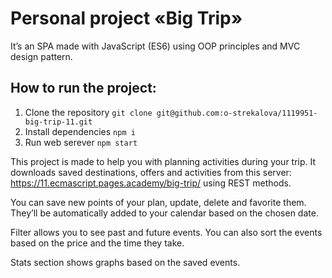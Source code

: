 # Personal project «Big Trip»

It’s an SPA made with JavaScript (ES6) using OOP principles and MVC design pattern.

## How to run the project:

1.	Clone the repository
`git clone git@github.com:o-strekalova/1119951-big-trip-11.git`
2.	Install dependencies
`npm i`
3.	Run web serever
`npm start`

This project is made to help you with planning activities during your trip. It downloads saved destinations, offers and activities from this server: https://11.ecmascript.pages.academy/big-trip/ using REST methods.

You can save new points of your plan, update, delete and favorite them. They’ll be automatically added to your calendar based on the chosen date.

Filter allows you to see past and future events. You can also sort the events based on the price and the time they take.

Stats section shows graphs based on the saved events.
